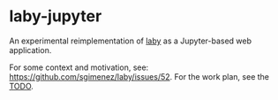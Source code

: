 # laby-jupyter

An experimental reimplementation of [laby](https://github.com/sgimenez/laby/) as a Jupyter-based web application.

For some context and motivation, see: https://github.com/sgimenez/laby/issues/52. For the work plan, see the [TODO](TODO.md).
